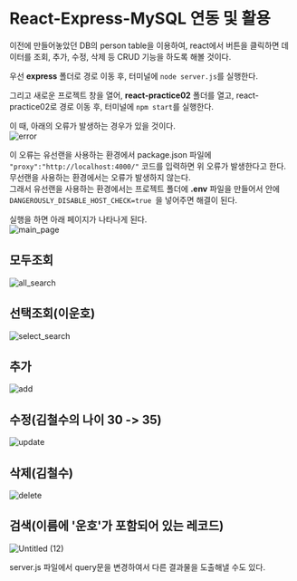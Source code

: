 # React-Express-MySQL 연동 및 활용

이전에 만들어놓았던 DB의 person table을 이용하여, react에서 버튼을 클릭하면 데이터를 조회, 추가, 수정, 삭제 등 CRUD 기능을 하도록 해볼 것이다.

우선 <b>express</b> 폴더로 경로 이동 후, 터미널에 `node server.js`를 실행한다.

그리고 새로운 프로젝트 창을 열어, <b>react-practice02</b> 폴더를 열고, react-practice02로 경로 이동 후, 터미널에 `npm start`를 실행한다.

이 때, 아래의 오류가 발생하는 경우가 있을 것이다.\
![error](https://github.com/98Woonho/react-practice/assets/145889732/f0aaceb1-2cc5-4469-afc7-abdbb0f77f77)

이 오류는 유선랜을 사용하는 환경에서 package.json 파일에 `"proxy":"http://localhost:4000/"` 코드를 입력하면 위 오류가 발생한다고 한다. 무선랜을 사용하는 환경에서는 오류가 발생하지 않는다.\
그래서 유선랜을 사용하는 환경에서는 프로젝트 폴더에 <b>.env</b> 파일을 만들어서 안에 `DANGEROUSLY_DISABLE_HOST_CHECK=true `을 넣어주면 해결이 된다.

실행을 하면 아래 페이지가 나타나게 된다.\
![main_page](https://github.com/98Woonho/react-practice/assets/145889732/2c976272-963b-4cd9-a0e6-f4961bbcf213)

## 모두조회
![all_search](https://github.com/98Woonho/react-practice/assets/145889732/f2c88c60-1e7f-4aa0-b228-2efef977d031)

## 선택조회(이운호)
![select_search](https://github.com/98Woonho/react-practice/assets/145889732/c6f77ca8-da8e-4d35-97b0-8b0b21b931ce)

## 추가
![add](https://github.com/98Woonho/react-practice/assets/145889732/b7366274-3fd3-441b-b07a-53058b4c4816)

## 수정(김철수의 나이 30 -> 35)
![update](https://github.com/98Woonho/react-practice/assets/145889732/867b2bfa-9cbb-4d10-a3e4-7a5bbdaaae51)

## 삭제(김철수)
![delete](https://github.com/98Woonho/react-practice/assets/145889732/ffa7f323-1909-4c78-aaf2-1fe0f37c000f)

## 검색(이름에 '운호'가 포함되어 있는 레코드)
![Untitled (12)](https://github.com/98Woonho/react-practice/assets/145889732/b7884fa6-6780-452f-8fc9-041e12ba55b0)


server.js 파일에서 query문을 변경하여서 다른 결과물을 도출해낼 수도 있다.
